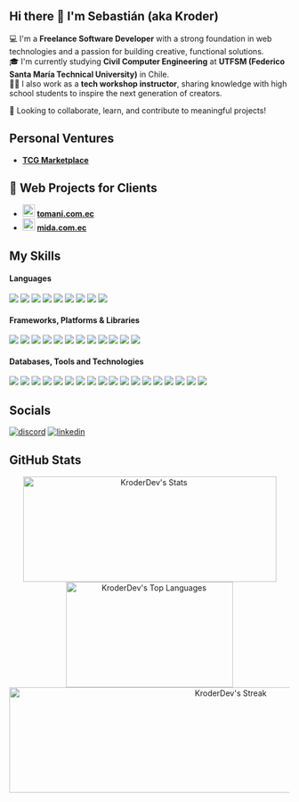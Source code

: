 ## Hi there 👋 I'm Sebastián (aka Kroder)

💻 I'm a **Freelance Software Developer** with a strong foundation in web technologies and a passion for building creative, functional solutions.  
🎓 I'm currently studying **Civil Computer Engineering** at **UTFSM (Federico Santa María Technical University)** in Chile.  
👨‍🏫 I also work as a **tech workshop instructor**, sharing knowledge with high school students to inspire the next generation of creators.  

🚀 Looking to collaborate, learn, and contribute to meaningful projects!

## Personal Ventures
- [**TCG Marketplace**](https://tcgmarketplace.cl/)

## 🤝 Web Projects for Clients
- <img src="https://tomani.com.ec/favicon.ico" width="22"> [**tomani.com.ec**](https://tomani.com.ec)
- <img src="https://mida.com.ec/favicon.ico" width="22"> [**mida.com.ec**](https://mida.com.ec)


## My Skills

<h4> Languages </h4>
<span>
  <img src="https://img.shields.io/badge/go-%2300ADD8.svg?style=for-the-badge&logo=go&logoColor=white">
  <img src="https://img.shields.io/badge/typescript-%23007ACC.svg?style=for-the-badge&logo=typescript&logoColor=white">
  <img src="https://img.shields.io/badge/PHP-777BB4?style=for-the-badge&logo=php&logoColor=white">
  <img src="https://img.shields.io/badge/java-%23ED8B00.svg?style=for-the-badge&logo=openjdk&logoColor=white">
  <img src="https://img.shields.io/badge/c%23-%23239120.svg?style=for-the-badge&logo=csharp&logoColor=white">
  <img src="https://img.shields.io/badge/python-3670A0?style=for-the-badge&logo=python&logoColor=ffdd54">
  <img src="https://img.shields.io/badge/HTML5-E34F26?style=for-the-badge&logo=html5&logoColor=white">
  <img src="https://img.shields.io/badge/CSS3-1572B6?style=for-the-badge&logo=css3&logoColor=white">
  <img src="https://img.shields.io/badge/JavaScript-F7DF1E?style=for-the-badge&logo=javascript&logoColor=black">
</span>

<h4> Frameworks, Platforms & Libraries</h4>
<span>
  <img src="https://img.shields.io/badge/laravel-%23FF2D20.svg?style=for-the-badge&logo=laravel&logoColor=white">
  <img src="https://img.shields.io/badge/livewire-%234e56a6.svg?style=for-the-badge&logo=livewire&logoColor=white">
  <img src="https://img.shields.io/badge/Bootstrap-563D7C?style=for-the-badge&logo=bootstrap&logoColor=white">
  <img src="https://img.shields.io/badge/jquery-%230769AD.svg?style=for-the-badge&logo=jquery&logoColor=white">
  <img src="https://img.shields.io/badge/node.js-6DA55F?style=for-the-badge&logo=node.js&logoColor=white">
  <img src="https://img.shields.io/badge/vite-%23646CFF.svg?style=for-the-badge&logo=vite&logoColor=white">
  <img src="https://img.shields.io/badge/react-%2320232a.svg?style=for-the-badge&logo=react&logoColor=%2361DAFB">
  <img src="https://img.shields.io/badge/JWT-black?style=for-the-badge&logo=JSON%20web%20tokens">
  <img src="https://img.shields.io/badge/Rabbitmq-FF6600?style=for-the-badge&logo=rabbitmq&logoColor=white">
  <img src="https://img.shields.io/badge/unity-%23000000.svg?style=for-the-badge&logo=unity&logoColor=white">
  <img src="https://img.shields.io/badge/Composer-885630?style=for-the-badge&logo=Composer&logoColor=white">
  <img src="https://img.shields.io/badge/NPM-%23CB3837.svg?style=for-the-badge&logo=npm&logoColor=white">
</span>

<h4> Databases, Tools and Technologies </h4>
<span>
  <img src="https://img.shields.io/badge/postgres-%23316192.svg?style=for-the-badge&logo=postgresql&logoColor=white">
  <img src="https://img.shields.io/badge/MariaDB-003545?style=for-the-badge&logo=mariadb&logoColor=white">
  <img src="https://img.shields.io/badge/mysql-4479A1.svg?style=for-the-badge&logo=mysql&logoColor=white">
  <img src="https://img.shields.io/badge/redis-%23DD0031.svg?style=for-the-badge&logo=redis&logoColor=white">
  <img src="https://img.shields.io/badge/MongoDB-%234ea94b.svg?style=for-the-badge&logo=mongodb&logoColor=white">
</span>
<span>
  <img src="https://img.shields.io/badge/Cloudflare-F38020?style=for-the-badge&logo=Cloudflare&logoColor=white">
  <img src="https://img.shields.io/badge/docker-%230db7ed.svg?style=for-the-badge&logo=docker&logoColor=white">
  <img src="https://img.shields.io/badge/kubernetes-%23326ce5.svg?style=for-the-badge&logo=kubernetes&logoColor=white">
  <img src="https://img.shields.io/badge/Prometheus-E6522C?style=for-the-badge&logo=Prometheus&logoColor=white">
  <img src="https://img.shields.io/badge/grafana-%23F46800.svg?style=for-the-badge&logo=grafana&logoColor=white">
  <img src="https://img.shields.io/badge/Debian-D70A53?style=for-the-badge&logo=debian&logoColor=white">
  <img src="https://img.shields.io/badge/nginx-%23009639.svg?style=for-the-badge&logo=nginx&logoColor=white">
  <img src="https://img.shields.io/badge/apache-%23D42029.svg?style=for-the-badge&logo=apache&logoColor=white">
  <img src="https://img.shields.io/badge/wireguard-%2388171A.svg?style=for-the-badge&logo=wireguard&logoColor=white">
</span>
<span>
  <img src="https://img.shields.io/badge/Visual%20Studio%20Code-0078d7.svg?style=for-the-badge&logo=visual-studio-code&logoColor=white">
  <img src="https://img.shields.io/badge/Postman-FF6C37?style=for-the-badge&logo=postman&logoColor=white">
  <img src="https://img.shields.io/badge/adobe%20photoshop-%2331A8FF.svg?style=for-the-badge&logo=adobe%20photoshop&logoColor=white">
  <img src="https://img.shields.io/badge/adobe%20illustrator-%23FF9A00.svg?style=for-the-badge&logo=adobe%20illustrator&logoColor=white">
</span>

## Socials
<a href="https://discordapp.com/users/279720232887648256/" target="_blank"><img src="https://img.shields.io/badge/Discord-%235865F2.svg?style=for-the-badge&logo=discord&logoColor=white" alt="discord"></a>
<a href="https://www.linkedin.com/in/sebastian-richiardi/" target="_blank"><img src="https://img.shields.io/badge/linkedin-%230077B5.svg?style=for-the-badge&logo=linkedin&logoColor=white" alt="linkedin"></a>

## GitHub Stats

<div align="center">
  <img src="https://github-readme-stats-kroders-projects.vercel.app/api?username=KroderDev&theme=tokyonight&show_icons=true&hide_border=true&count_private=true" width="455" height="189" alt="KroderDev's Stats">
  <img src="https://github-readme-stats-kroders-projects.vercel.app/api/top-langs/?username=KroderDev&theme=tokyonight&show_icons=true&hide_border=true&layout=compact&langs_count=8&size_weight=0.7&count_weight=0.3&hide=scss,tex,shaderlab" width="300" height="189" alt="KroderDev's Top Languages">
  <img src="https://github-readme-streak-stats.herokuapp.com/?user=KroderDev&theme=tokyonight&hide_border=true&mode=weekly&card_width=780" width="780" height="189" alt="KroderDev's Streak">
</div>

<!--
**KroderDev/KroderDev** is a ✨ _special_ ✨ repository because its `README.md` (this file) appears on your GitHub profile.

Here are some ideas to get you started:

- 🔭 I’m currently working on ...
- 🌱 I’m currently learning ...
- 👯 I’m looking to collaborate on ...
- 🤔 I’m looking for help with ...
- 💬 Ask me about ...
- 📫 How to reach me: ...
- 😄 Pronouns: ...
- ⚡ Fun fact: ...
-->
